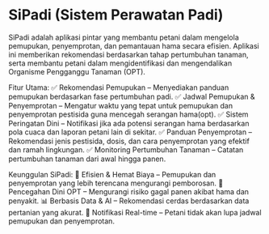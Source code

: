 # SiPadi (Sistem Perawatan Padi)

SiPadi adalah aplikasi pintar yang membantu petani dalam mengelola pemupukan, penyemprotan, dan pemantauan hama secara efisien. Aplikasi ini memberikan rekomendasi berdasarkan tahap pertumbuhan tanaman, serta membantu petani dalam mengidentifikasi dan mengendalikan Organisme Pengganggu Tanaman (OPT).

Fitur Utama:
✅ Rekomendasi Pemupukan – Menyediakan panduan pemupukan berdasarkan fase pertumbuhan padi.
✅ Jadwal Pemupukan & Penyemprotan – Mengatur waktu yang tepat untuk pemupukan dan penyemprotan pestisida guna mencegah serangan hama(opt).
✅ Sistem Peringatan Dini – Notifikasi jika ada potensi serangan hama berdasarkan pola cuaca dan laporan petani lain di sekitar.
✅ Panduan Penyemprotan – Rekomendasi jenis pestisida, dosis, dan cara penyemprotan yang efektif dan ramah lingkungan.
✅ Monitoring Pertumbuhan Tanaman – Catatan pertumbuhan tanaman dari awal hingga panen.

Keunggulan SiPadi:
🌱 Efisien & Hemat Biaya – Pemupukan dan penyemprotan yang lebih terencana mengurangi pemborosan.
🐛 Pencegahan Dini OPT – Mengurangi risiko gagal panen akibat hama dan penyakit.
📊 Berbasis Data & AI – Rekomendasi cerdas berdasarkan data pertanian yang akurat.
🔔 Notifikasi Real-time – Petani tidak akan lupa jadwal pemupukan dan penyemprotan.
